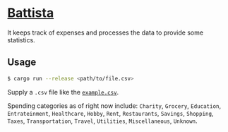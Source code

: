 # [Battista](https://en.wikipedia.org/wiki/List_of_Donald_Duck_universe_characters#Albert_Quackmore)

It keeps track of expenses and processes the data to provide some statistics.

## Usage

```sh
$ cargo run --release <path/to/file.csv>
```

Supply a `.csv` file like the [`example.csv`](./example.csv).

Spending categories as of right now include: `Charity`, `Grocery`, `Education`, `Entrateinment`, `Healthcare`, `Hobby`, `Rent`, `Restaurants`, `Savings`, `Shopping`, `Taxes`, `Transportation`, `Travel`, `Utilities`, `Miscellaneous`, `Unknown`.